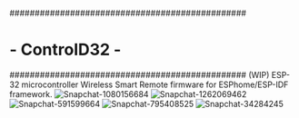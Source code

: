 ###############################################
#               - ControlD32 -                #
###############################################
(WIP) ESP-32 microcontroller Wireless Smart Remote firmware for ESPhome/ESP-IDF framework.
![Snapchat-1080156684](https://github.com/henriklud/ControlD32/assets/9981417/9116e74b-0b5d-45b7-bd62-7462314a4199) ![Snapchat-1262069462](https://github.com/henriklud/ControlD32/assets/9981417/3c8d3b19-be58-4a72-bdc8-f0e1dcbd041b)
![Snapchat-591599664](https://github.com/henriklud/ControlD32/assets/9981417/6c5531bc-2a55-43a2-a4fe-622eec496c48) ![Snapchat-795408525](https://github.com/henriklud/ControlD32/assets/9981417/b1846864-144a-42d0-9350-966a354759ff)
![Snapchat-34284245](https://github.com/henriklud/ControlD32/assets/9981417/0e04f29c-135b-4d9b-8eed-c69ef041602e)
